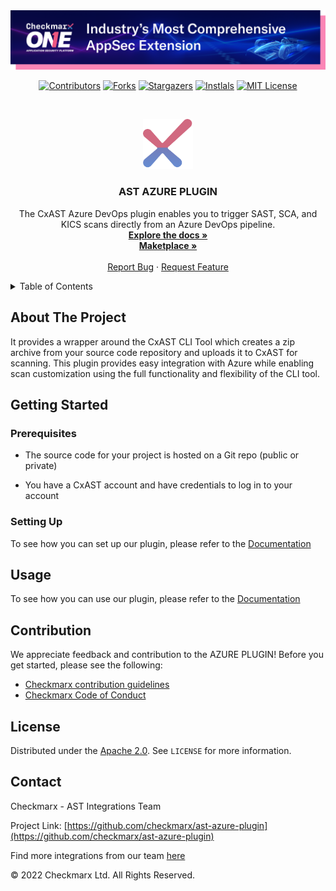 
<img src="https://raw.githubusercontent.com/Checkmarx/ci-cd-integrations/main/.images/banner.png">
<br />
<div align="center">

[![Contributors][contributors-shield]][contributors-url]
[![Forks][forks-shield]][forks-url]
[![Stargazers][stars-shield]][stars-url]
[![Instlals][install-shield]][install-url]
[![MIT License][license-shield]][license-url]

</div>
<br />
<p align="center">
  <a href="https://github.com/Checkmarx/ast-azure-plugin">
    <img src="https://raw.githubusercontent.com/Checkmarx/ci-cd-integrations/main/.images/logo.png" alt="Logo" width="80" height="80" />
  </a>

<h3 align="center">AST AZURE PLUGIN</h3>

  <p align="center">
    The CxAST Azure DevOps plugin enables you to trigger SAST, SCA, and KICS scans directly from an Azure DevOps pipeline.
    <br/>
    <a href="https://checkmarx.com/resource/documents/en/34965-68710-quick-start-guide---checkmarx-one-azure-devops-plugin.html"><strong>Explore the docs »</strong></a>
    <br />
    <a href="https://marketplace.visualstudio.com/items?itemName=checkmarx.checkmarx-ast-azure-plugin"><strong>Maketplace »</strong></a>
    <br />
    <br />
    <a href="https://github.com/checkmarx/ast-azure-plugin/issues/new">Report Bug</a>
    ·
    <a href="https://github.com/checkmarx/ast-azure-plugin/issues/new">Request Feature</a>
  </p>
</p>



<!-- TABLE OF CONTENTS -->
<details>
  <summary>Table of Contents</summary>
  <ol>
    <li>
      <a href="#about-the-project">About The Project</a>
    </li>
    <li>
      <a href="#getting-started">Getting Started</a>
      <ul>
        <li><a href="#prerequisites">Prerequisites</a></li>
        <li><a href="#setting-up">Setting Up</a></li>
      </ul>
    </li>
    <li><a href="#usage">Usage</a></li>
    <li><a href="#contributing">Contributing</a></li>
    <li><a href="#license">License</a></li>
    <li><a href="#contact">Contact</a></li>
  </ol>
</details>



<!-- ABOUT THE PROJECT -->
## About The Project

It provides a wrapper around the CxAST CLI Tool which creates a zip archive from your source code repository and uploads it to CxAST for scanning. This plugin provides easy integration with Azure while enabling scan customization using the full functionality and flexibility of the CLI tool.
<!-- GETTING STARTED -->
## Getting Started

### Prerequisites

- The source code for your project is hosted on a Git repo (public or private)

- You have a CxAST account and have credentials to log in to your account

### Setting Up

To see how you can set up our plugin, please refer to the [Documentation](https://checkmarx.com/resource/documents/en/34965-68710-quick-start-guide---checkmarx-one-azure-devops-plugin.html)


## Usage

To see how you can use our plugin, please refer to the [Documentation](https://checkmarx.com/resource/documents/en/34965-68709-checkmarx-one-azure-devops-plugin.html)


## Contribution

We appreciate feedback and contribution to the AZURE PLUGIN! Before you get started, please see the following:

- [Checkmarx contribution guidelines](docs/contributing.md)
- [Checkmarx Code of Conduct](docs/code_of_conduct.md)


<!-- LICENSE -->
## License
Distributed under the [Apache 2.0](LICENSE). See `LICENSE`  for more information.


<!-- CONTACT -->
## Contact

Checkmarx - AST Integrations Team

Project Link: [https://github.com/checkmarx/ast-azure-plugin](https://github.com/checkmarx/ast-azure-plugin)

Find more integrations from our team [here](https://github.com/Checkmarx/ci-cd-integrations#checkmarx-ast-integrations)


© 2022 Checkmarx Ltd. All Rights Reserved.

[contributors-shield]: https://img.shields.io/github/contributors/checkmarx/ast-azure-plugin.svg
[contributors-url]: https://github.com/checkmarx/ast-azure-plugin/graphs/contributors
[forks-shield]: https://img.shields.io/github/forks/checkmarx/ast-azure-plugin.svg
[forks-url]: https://github.com/checkmarx/ast-azure-plugin/network/members
[stars-shield]: https://img.shields.io/github/stars/checkmarx/ast-azure-plugin.svg
[stars-url]: https://github.com/checkmarx/ast-azure-plugin/stargazers
[license-shield]: https://img.shields.io/github/license/checkmarx/ast-azure-plugin.svg
[license-url]: https://github.com/checkmarx/ast-azure-plugin/blob/main/LICENSE
[install-shield]: https://img.shields.io/visual-studio-marketplace/azure-devops/installs/total/checkmarx.checkmarx-ast-azure-plugin
[install-url]: https://marketplace.visualstudio.com/items?itemName=checkmarx.checkmarx-ast-azure-plugin

